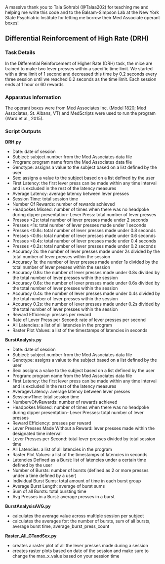 A massive thank you to Tala Sohrabi (@Talaa202) for teaching me and helping me write this code and to the Balsam-Simpson Lab at the New York State Psychiatric Institute for letting me borrow their Med Associate operant boxes!

## Differential Reinforcement of High Rate (DRH)

### Task Details

In the Differential Reinforcement of Higher Rate (DRH) task, the mice are trained to make two lever presses within a specific time limit. We started with a time limit of 1 second and decreased this time by 0.2 seconds every three session until we reached 0.2 seconds as the time limit. Each session ends at 1 hour or 60 rewards

### Apparatus Information

The operant boxes were from Med Associates Inc. (Model 1820; Med Associates, St. Albans, VT) and MedScripts were used to run the program (Ward et al., 2015).

### Script Outputs

**DRH.py** 

- Date: date of session
- Subject: subject number from the Med Associates data file
- Program: program name from the Med Associates data file
- Genotype: assigns a value to the subject based on a list defined by the user
- Sex: assigns a value to the subject based on a list defined by the user
- First Latency: the first lever press can be made within any time interval and is excluded in the rest of the latency measures
- Average Latency: average latency between lever presses 
- Session Time: total session time
- Number Of Rewards: number of rewards achieved
- Headpokes Missed: number of times when there was no headpoke during dipper presentation- Lever Press: total number of lever presses
- Presses <2s: total number of lever presses made under 2 seconds
- Presses <1s: total number of lever presses made under 1 seconds
- Presses <0.8s: total number of lever presses made under 0.8 seconds
- Presses <0.6s: total number of lever presses made under 0.6 seconds
- Presses <0.4s: total number of lever presses made under 0.4 seconds
- Presses <0.2s: total number of lever presses made under 0.2 seconds
- Accuracy 2s: the number of lever presses made under 2s divided by the total number of lever presses within the session
- Accuracy 1s: the number of lever presses made under 1s divided by the total number of lever presses within the session
- Accuracy 0.8s: the number of lever presses made under 0.8s divided by the total number of lever presses within the session
- Accuracy 0.6s: the number of lever presses made under 0.6s divided by the total number of lever presses within the session
- Accuracy 0.4s: the number of lever presses made under 0.4s divided by the total number of lever presses within the session
- Accuracy 0.2s: the number of lever presses made under 0.2s divided by the total number of lever presses within the session
- Reward Efficiency: presses per reward
- Rate of Lever Press per Second: rate of lever presses per second
- All Latencies: a list of all latencies in the program
- Raster Plot Values: a list of the timestamps of latencies in seconds

**BurstAnalysis.py**

- Date: date of session
- Subject: subject number from the Med Associates data file
- Genotype: assigns a value to the subject based on a list defined by the user
- Sex: assigns a value to the subject based on a list defined by the user
- Program: program name from the Med Associates data file
- First Latency: the first lever press can be made within any time interval and is excluded in the rest of the latency measures
- AveragevLatency: average latency between lever presses 
- SessionvTIme: total session time
- NumbervOfvRewards: number of rewards achieved
- Headpokes Missed: number of times when there was no headpoke during dipper presentation- Lever Presses: total number of lever presses
- Reward Efficiency: presses per reward
- Lever Presses Made Without a Reward: lever presses made within the designated time interval
- Lever Presses per Second: total lever presses divided by total session time
- All Latencies: a list of all latencies in the program
- Raster Plot Values: a list of the timestamps of latencies in seconds
- Latencies Defined as a Burst: list of latencies under a certain time defined by the user
- Number of Bursts: number of bursts (defined as 2 or more presses under a time defined by a user)
- Individual Burst Sums: total amount of time in each burst group
- Average Burst Length: average of burst sums
- Sum of all Bursts: total bursting time
- Avg Presses in a Burst: average presses in a burst

**BurstAnalysisAVG.py**

- calculates the average value across multiple session per subject
- calculates the averages for: the number of bursts, sum of all bursts, average burst time, average_burst_press_count

**Raster_All_GTandSex.py**
- creates a raster plot of all the lever presses made during a session
- creates raster plots based on date of the session and make sure to change the max_x_value based on your session time

